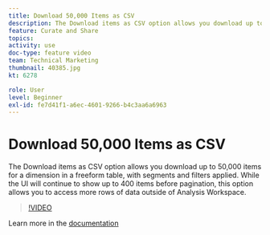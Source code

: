 ```yaml
---
title: Download 50,000 Items as CSV
description: The Download items as CSV option allows you download up to 50,000 items for a dimension in a freeform table, with segments and filters applied. While the UI will continue to show up to 400 items before pagination, this option allows you to access more rows of data outside of Analysis Workspace.
feature: Curate and Share
topics: 
activity: use
doc-type: feature video
team: Technical Marketing
thumbnail: 40385.jpg
kt: 6278

role: User
level: Beginner
exl-id: fe7d41f1-a6ec-4601-9266-b4c3aa6a6963
---
```

# Download 50,000 Items as CSV

The Download items as CSV option allows you download up to 50,000 items for a dimension in a freeform table, with segments and filters applied. While the UI will continue to show up to 400 items before pagination, this option allows you to access more rows of data outside of Analysis Workspace.

>[!VIDEO](https://video.tv.adobe.com/v/40385/?quality=12&learn=on)

Learn more in the [documentation](https://experienceleague.adobe.com/docs/analytics/analyze/analysis-workspace/curate-share/download-send.html)
